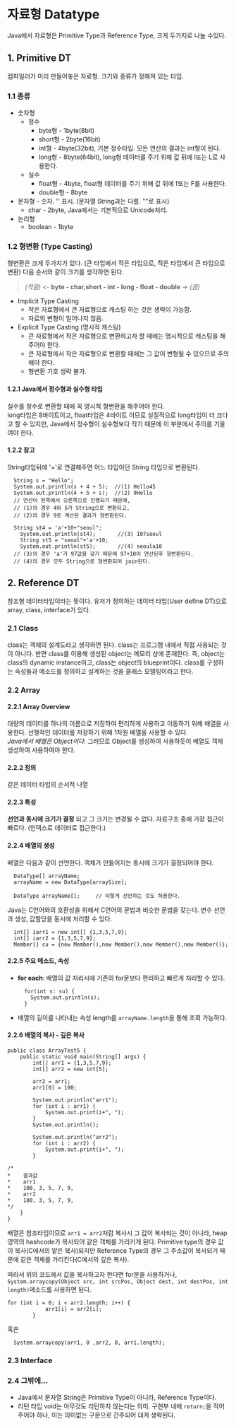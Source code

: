 # 자료형 Datatype
Java에서 자료형은 Primitive Type과 Reference Type, 크게 두가지로 나눌 수있다.

## 1. Primitive DT
컴파일러가 미리 만들어놓은 자료형. 크기와 종류가 정해져 있는 타입.
### 1.1 종류
* 숫자형
  * 정수
    * byte형 - 1byte(8bit)
    * short형 - 2byte(16bit)
    * int형 - 4byte(32bit), 기본 정수타입. 모든 연산의 결과는 int형이 된다.
    * long형 - 8byte(64bit), long형 데이터를 주기 위해 값 뒤에 l또는 L로 사용한다.
  * 실수
    * float형 - 4byte, float형 데이터를 주기 위해 값 뒤에 f또는 F를 사용한다.
    * double형 - 8byte
* 문자형 - 숫자. '' 표시. (문자열 String과는 다름. ""로 표시)
  * char - 2byte, Java에서는 기본적으로 Unicode처리.
* 논리형
  * boolean - 1byte

### 1.2 형변환 (Type Casting)
형변환은 크게 두가지가 있다. (큰 타입에서 작은 타입으로, 작은 타입에서 큰 타입으로 변환)
다음 순서와 같이 크기를 생각하면 된다.  

> *(작음)* <- **byte - char,short - int - long - float - double** -> *(큼)*  

* Implicit Type Casting
  * 작은 자료형에서 큰 자료형으로 캐스팅 하는 것은 생략이 가능함.
  * 자료의 변형이 일어나지 않음.  
* Explicit Type Casting (명시적 캐스팅)
  * 큰 자료형에서 작은 자료형으로 변환하고자 할 때에는 명시적으로 캐스팅을 해주어야 한다.
  * 큰 자료형에서 작은 자료형으로 변환할 때에는 그 값이 변형될 수 있으므로 주의해야 한다.
  * 형변환 기호 생략 불가.  

#### 1.2.1 Java에서 정수형과 실수형 타입
실수를 정수로 변환할 때에 꼭 명시적 형변환을 해주어야 한다.  
long타입은 8바이트이고, float타입은 4바이트 이므로 실질적으로 long타입이 더 크다고 할 수 있지만, Java에서 정수형이 실수형보다 작기 때문에 이 부분에서 주의를 기울여야 한다.  
#### 1.2.2 참고
String타입뒤에 '+'로 연결해주면 어느 타입이던 String 타입으로 변환된다.
```
  String s = "Hello";
  System.out.println(s + 4 + 5);  //(1) Hello45
  System.out.println(4 + 5 + s);  //(2) 9Hello
  // 연산이 왼쪽에서 오른쪽으로 진행되기 때문에,
  // (1)의 경우 4와 5가 String으로 변환되고,
  // (2)의 경우 9로 계산된 결과가 형변환된다.

  String st4 = 'a'+10+"seoul";
	System.out.println(st4);       //(3) 107seoul
	String st5 = "seoul"+'a'+10;
	System.out.println(st5);       //(4) seoula10
  // (3)의 경우 'a'가 97값을 갖기 때문에 97+10이 연산된후 형변환된다.
  // (4)의 경우 모두 String으로 형변환되어 join된다.

```

## 2. Reference DT
참조형 데이터타입이라는 뜻이다. 유저가 정의하는 데이터 타입(User define DT)으로 array, class, interface가 있다.
### 2.1 Class
class는 객체의 설계도라고 생각하면 된다. class는 프로그램 내에서 직접 사용되는 것이 아니다. 반면 class를 이용해 생성된 object는 메모리 상에 존재한다.
즉, object는 class의 dynamic instance이고, class는 object의 blueprint이다.
class를 구성하는 속성들과 메소드를 정의하고 설계하는 것을 클래스 모델링이라고 한다.

### 2.2 Array
#### 2.2.1 Array Overview
대량의 데이터를 하나의 이름으로 저장하여 편리하게 사용하고 이동하기 위해 배열을 사용한다. 선행적인 데이터를 저장하기 위해 1차원 배열을 사용할 수 있다.  
*Java에서 배열은 Object이다.* 그러므로 Object를 생성하여 사용하듯이 배열도 객체 생성하여 사용하여야 한다.  

#### 2.2.2 정의
같은 데이터 타입의 순서적 나열
#### 2.2.3 특성
**선언과 동시에 크기가 결정** 되고 그 크기는 변경될 수 없다. 자료구조 중에 가장 접근이 빠르다. (인덱스로 데이터로 접근한다.)
#### 2.2.4 배열의 생성
배열은 다음과 같이 선언한다. 객체가 만들어지는 동시에 크기가 결정되어야 한다.
```
  DataType[] arrayName;
  arrayName = new DataType[arraySize];

  DataType arrayName[];     // 이렇게 선언하는 것도 허용한다.

```
Java는 C언어와의 호환성을 위해서 C언어의 문법과 비슷한 문법을 갖는다. 변수 선언과 생성, 값할당을 동시에 처리할 수 있다.
```
  int[] iarr1 = new int[] {1,3,5,7,9};
  int[] iarr2 = {1,3,5,7,9};
  Member[] cu = {new Member(),new Member(),new Member(),new Member()};
```
#### 2.2.5 주요 메소드, 속성
* **for each**: 배열의 값 처리시에 기존의 for문보다 편리하고 빠르게 처리할 수 있다.
  ```
    for(int s: su) {
      System.out.println(s);
    }
  ```
* 배열의 길이를 나타내는 속성 length를 `arrayName.length`을 통해 조회 가능하다.

#### 2.2.6 배열의 복사 - 깊은 복사
```
public class ArrayTest5 {
	public static void main(String[] args) {
		int[] arr1 = {1,3,5,7,9};
		int[] arr2 = new int[5];

		arr2 = arr1;
		arr1[0] = 100;

		System.out.println("arr1");
		for (int i : arr1) {
			System.out.print(i+", ");
		}
		System.out.println();

		System.out.println("arr2");
		for (int i : arr2) {
			System.out.print(i+", ");
		}

/*
*    결과값
*    arr1
*    100, 3, 5, 7, 9,
*    arr2
*    100, 3, 5, 7, 9,
*/
	}
}
```
배열은 참조타입이므로 `arr1 = arr2`처럼 복사시 그 값이 복사되는 것이 아니라, heap영역의 hashcode가 복사되어 같은 객체를 가리키게 된다. Primitive type의 경우 값이 복사(C에서의 얕은 복사)되지만 Reference Type의 경우 그 주소값이 복사되기 때문에 같은 객체를 가리킨다(C에서의 깊은 복사).

따라서 위의 코드에서 값을 복사하고자 한다면 for문을 사용하거나, `System.arraycopy(Object src, int srcPos, Object dest, int destPos, int length)`메소드를 사용하면 된다.
```
for (int i = 0; i < arr2.length; i++) {
			arr1[i] = arr2[i];
		}
```
혹은
```
  System.arraycopy(arr1, 0 ,arr2, 0, arr1.length);
```

### 2.3 Interface

### 2.4 그밖에...
- Java에서 문자열 String은 Primitive Type이 아니라, Reference Type이다.
- 리턴 타입 void는 아무것도 리턴하지 않는다는 의미. 구현부 내에 `return;`을 적어주어야 하나, 이는 의미없는 구문으로 간주되어 대게 생략된다.
